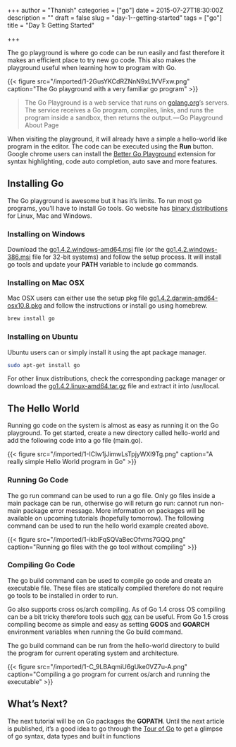 +++
author = "Thanish"
categories = ["go"]
date = 2015-07-27T18:30:00Z
description = ""
draft = false
slug = "day-1--getting-started"
tags = ["go"]
title = "Day 1: Getting Started"

+++


The go playground is where go code can be run easily and fast therefore it makes an efficient place to try new go code. This also makes the playground useful when learning how to program with Go.

{{< figure src="/imported/1-2GusYKCdRZNnN9xL1VVFxw.png" caption="The Go playground with a very familiar go program" >}}

> The Go Playground is a web service that runs on [golang.org](https://golang.org/)’s servers. The service receives a Go program, compiles, links, and runs the program inside a sandbox, then returns the output. — Go Playground About Page

When visiting the playground, it will already have a simple a hello-world like program in the editor. The code can be executed using the **Run** button. Google chrome users can install the [Better Go Playground](https://chrome.google.com/webstore/detail/better-go-playground/odfhkelcmblecfdnboahphiafolojmpl?hl=en) extension for syntax highlighting, code auto completion, auto save and more features.

## Installing Go

The Go playground is awesome but it has it’s limits. To run most go programs, you’ll have to install Go tools. Go website has [binary distributions](https://golang.org/dl/) for Linux, Mac and Windows.

### Installing on Windows

Download the [go1.4.2.windows-amd64.msi](https://storage.googleapis.com/golang/go1.4.2.windows-amd64.msi) file (or the [go1.4.2.windows-386.msi](https://storage.googleapis.com/golang/go1.4.2.windows-386.msi) file for 32-bit systems) and follow the setup process. It will install go tools and update your **PATH** variable to include go commands.

### Installing on Mac OSX

Mac OSX users can either use the setup pkg file [go1.4.2.darwin-amd64-osx10.8.pkg](https://storage.googleapis.com/golang/go1.4.2.darwin-amd64-osx10.8.pkg) and follow the instructions or install go using homebrew.

```bash
brew install go
```

### Installing on Ubuntu

Ubuntu users can or simply install it using the apt package manager.

```bash
sudo apt-get install go
```

For other linux distributions, check the corresponding package manager or download the [go1.4.2.linux-amd64.tar.gz](https://storage.googleapis.com/golang/go1.4.2.linux-amd64.tar.gz) file and extract it into /usr/local.

## The Hello World

Running go code on the system is almost as easy as running it on the Go playground. To get started, create a new directory called hello-world and add the following code into a go file (main.go).

{{< figure src="/imported/1-ICIw1jJimwLsTpjyWXl9Tg.png" caption="A really simple Hello World program in Go" >}}

### Running Go Code

The go run command can be used to run a go file. Only go files inside a main package can be run, otherwise go will return go run: cannot run non-main package error message. More information on packages will be available on upcoming tutorials (hopefully tomorrow). The following command can be used to run the hello world example created above.

{{< figure src="/imported/1-ikblFqSQVaBecOfvms7GQQ.png" caption="Running go files with the go tool without compiling" >}}

### Compiling Go Code

The go build command can be used to compile go code and create an executable file. These files are statically compiled therefore do not require go tools to be installed in order to run.

Go also supports cross os/arch compiling. As of Go 1.4 cross OS compiling can be a bit tricky therefore tools such [gox](https://github.com/mitchellh/gox) can be useful. From Go 1.5 cross compiling become as simple and easy as setting **GOOS** and **GOARCH** environment variables when running the Go build command.

The go build command can be run from the hello-world directory to build the program for current operating system and architecture.

{{< figure src="/imported/1-C_9LBAqmiU6gUke0VZ7u-A.png" caption="Compiling a go program for current os/arch and running the executable" >}}

## What’s Next?

The next tutorial will be on Go packages the **GOPATH**. Until the next article is published, it’s a good idea to go through the [Tour of Go](https://tour.golang.org/list) to get a glimpse of go syntax, data types and built in functions
